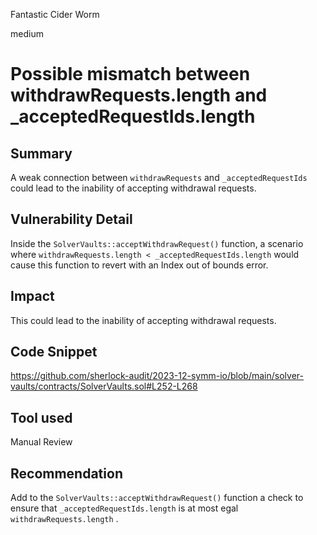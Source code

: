 Fantastic Cider Worm

medium

# Possible mismatch between withdrawRequests.length and _acceptedRequestIds.length

## Summary

A weak connection between `withdrawRequests` and `_acceptedRequestIds` could lead to the inability of accepting withdrawal requests.

## Vulnerability Detail

Inside the `SolverVaults::acceptWithdrawRequest()` function, a scenario where `withdrawRequests.length < _acceptedRequestIds.length` would cause this function to revert with an Index out of bounds error.

## Impact

This could lead to the inability of accepting withdrawal requests.

## Code Snippet

https://github.com/sherlock-audit/2023-12-symm-io/blob/main/solver-vaults/contracts/SolverVaults.sol#L252-L268

## Tool used

Manual Review

## Recommendation

Add to the `SolverVaults::acceptWithdrawRequest()` function a check to ensure that `_acceptedRequestIds.length` is at most egal `withdrawRequests.length` .